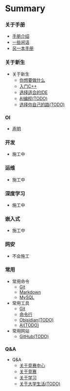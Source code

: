 # Summary

### 关于手册
* [手册介绍](/README.md)
* [一些闲话](/Some-Words.md)
* [另一本手册](/Another.md)

### 关于新生
* 关于新生
    * [你想要做什么](/Freshman/What-U-Want.md)
    * [入门C++](/Freshman/Quick-Start-C.md)
    * [选择适合的IDE](/Freshman/Choose-IDE.md)
    * [AI编程(TODO)](/Freshman/AI-Programming.md)
    * [选择你自己的路(TODO)](/Freshman/Choose-Your-Road.md)

### OI
* [声明](/OI/README.md)

### 开发
* 施工中

### 运维
* 施工中

### 深度学习
* 施工中

### 嵌入式
* 施工中

### 网安
* 不会施工

### 常用
* 常用命令
    * [Git](/Common/Command/Git.md)
    * [Markdown](/Common/Command/Markdown.md)
    * [MySQL](/Common/Command/MySQL.md)
* 常用工具
    * [Git](/Common/Tool/Git.md)
    * [命令行](/Common/Tool/Command-Line.md)
    * [Obisidian(TODO)](/Common/Tool/Obisdian.md)
    * [AI(TODO)](/Common/Tool/AI.md)
* 常用网站
    * [GitHub(TODO)](/Common/Website/GitHub.md)

### Q&A
* Q&A
    * [关于竞赛中心](/QA/About-Competition-Center.md)
    * [关于竞赛](/QA/About-Competiton.md)
    * [关于学习](/QA/About-Study.md)
    * [关于大学生活(TODO)](/QA/About-University-Life.md)
